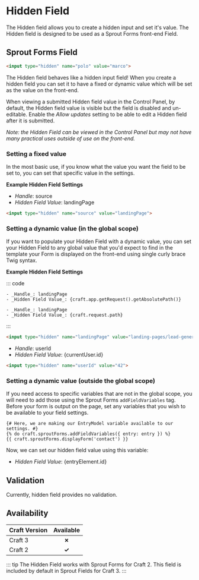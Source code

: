 # Hidden Field

The Hidden field allows you to create a hidden input and set it's value. The Hidden field is designed to be used as a Sprout Forms front-end Field.

## Sprout Forms Field

``` html
<input type="hidden" name="polo" value="marco">
```

The Hidden field behaves like a hidden input field!  When you create a hidden field you can set it to have a fixed or dynamic value which will be set as the value on the front-end.

When viewing a submitted Hidden field value in the Control Panel, by default, the Hidden field value is visible but the field is disabled and un-editable. Enable the _Allow updates_ setting to be able to edit a Hidden field after it is submitted.

_Note: the Hidden Field can be viewed in the Control Panel but may not have many practical uses outside of use on the front-end._

### Setting a fixed value

In the most basic use, if you know what the value you want the field to be set to, you can set that specific value in the settings.

**Example Hidden Field Settings**

- _Handle_: source
- _Hidden Field Value_: landingPage

``` html
<input type="hidden" name="source" value="landingPage">
```

### Setting a dynamic value (in the global scope)

If you want to populate your Hidden Field with a dynamic value, you can set your Hidden Field to any global value that you'd expect to find in the template your Form is displayed on the front-end using single curly brace Twig syntax.

**Example Hidden Field Settings**

::: code

``` twig Craft 3 
- _Handle_: landingPage
- _Hidden Field Value_: {craft.app.getRequest().getAbsolutePath()}
```

``` twig Craft 2
- _Handle_: landingPage
- _Hidden Field Value_: {craft.request.path}
```

:::

``` html
<input type="hidden" name="landingPage" value="landing-pages/lead-generation-form">
```

- _Handle_: userId
- _Hidden Field Value_: {currentUser.id}

``` html
<input type="hidden" name="userId" value="42">
```

### Setting a dynamic value (outside the global scope)

If you need access to specific variables that are not in the global scope, you will need to add those using the Sprout Forms `addFieldVariables` tag. Before your form is output on the page, set any variables that you wish to be available to your field settings.

``` twig
{# Here, we are making our EntryModel variable available to our settings. #}
{% do craft.sproutForms.addFieldVariables({ entry: entry }) %}
{{ craft.sproutForms.displayForm('contact') }}
```

Now, we can set our hidden field value using this variable:

- _Hidden Field Value_: {entryElement.id}

## Validation

Currently, hidden field provides no validation.

## Availability

| Craft Version | Available |
|:------------- |:---------:|
| Craft 3       | **✗** |
| Craft 2       | **✓** |

::: tip
The Hidden Field works with Sprout Forms for Craft 2. This field is included by default in Sprout Fields for Craft 3.
:::